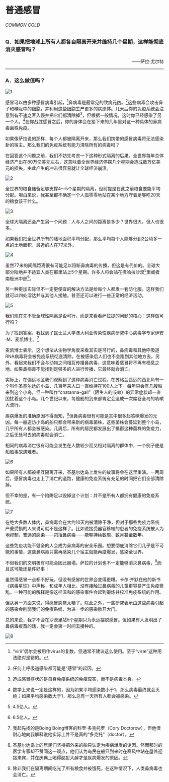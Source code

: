 # 普通感冒
###### COMMON COLD
### Q．如果把地球上所有人都各自隔离开来并维持几个星期，这样能彻底消灭感冒吗？
<p align="right">——萨拉·尤尔特</p>

***
### A．这么做值吗？

![1](./imgs/CC-1.png)

感冒可以由多种感冒病毒引起，[^1]鼻病毒是最常见的致病元凶。[^2]这些病毒会攻击鼻子和喉咙中的细胞，并利用这些细胞生产更多的病原体。几天后你的免疫系统会注意到有不速之客入侵并把它们都清除掉[^3]，但根据一般情况，这时你已经感染了另一个人。[^4]在你战胜感冒之后，你的身体会在接下来的几年里对这一种具体的鼻病毒菌株免疫。

如果像萨拉说的那样，每个人都被隔离开来，那么我们携带的感冒病毒将无法感染新的宿主。那么我们的免疫系统有能力清除所有的病毒吗？

在回答这个问题之前，我们不妨先考虑一下这种形式隔离的后果。全世界每年总体经济产出在80万亿美元左右，这意味着全世界经济停摆几个星期会造成数万亿美元的损失，由此产生的冲击很容易就让全球经济崩溃。

![2](./imgs/CC-2.png)

全世界的粮食储备足够支撑4～5个星期的隔离，但前提是在此之前粮食要能平均分配。坦白来说，我甚至都不确定一个人孤零零地站在某个地方守着足够吃20天的粮食该干什么。

![3](./imgs/CC-3.png)

全球大隔离还会产生另一个问题：人与人之间的距离是多少？世界很大，但人也很多。

如果我们把全世界所有的陆地面积平均分配，那么平均每个人能够分到2公顷多一点的土地面积，最近的人在77米外。

![4](./imgs/CC-4.png)

虽然77米的间隔距离很有可能足以阻断鼻病毒的传播，但这是有代价的。全球大部分陆地并不适宜人类在那里站上5个星期。许多人将会站在撒哈拉沙漠[^5]里或者南极洲中部[^6]。

另一种更加实际但不一定更便宜的解决方法是给每个人都发一套防化服。这样我们就可以四处溜达并与其他人接触，甚至还可以进行一些正常的经济活动。

![5](./imgs/CC-5.png)

我们现在先不管全球性隔离是否可行，而是来看看萨拉提的问题的核心：这样做可行吗？

为了找到答案，我找到了昆士兰大学澳大利亚传染性疾病研究中心病毒学专家伊安·M．麦凯博士。[^7]

麦凯博士表示，这个想法从生物学角度来看其实是可行的，鼻病毒和其他呼吸道RNA病毒将会被免疫系统彻底清除，在被感染后人们也不会跑到其他地方去。另外，看起来我们不会与动物之间相互传播鼻病毒，这意味着感冒将不再有栖息之地。如果鼻病毒不能找到足够多的人进行传播，它最终就会消亡。

实际上，在偏远地区我们观察到了这种病毒消亡过程。在苏格兰遥远的西北角有一个叫作圣基尔达的小岛，几百年来人口一直维持在100人上下。每年只会有几艘船来到这个小岛，但一种叫作“cnatanna-gall”（陌生人的咳嗽）的异常症状却一直困扰着这个小岛。几个世纪以来，每艘船的到来都肯定会造成一次席卷全岛的咳嗽大流行。

疾病爆发的准确原因不得而知，[^8]但鼻病毒很有可能是其中很多起咳嗽爆发的元凶。每一艘造访小岛的船只都会带来新的病毒菌株，这些菌株会蔓延到整个小岛，几乎所有人都会被感染。几周后，所有的居民都发展出了抵御这种菌株的免疫力，之后无处可去的病毒就会消亡。

相同的病毒消亡很有可能会发生在人数较少而又相对隔离的群体中，一个例子便是船舶事故遇难者。

![6](./imgs/CC-6.png)

如果所有人都被相互隔离开来，圣基尔达岛上发生的故事将会在这里重演。一两周后，感冒病毒也走上了消亡的道路，健康的免疫系统有充足的时间把它们全部清除掉。

但不幸的是，有一个陷阱足以毁掉这个计划：并不是所有人都拥有健康的免疫系统。

![7](./imgs/CC-7.png)

在绝大多数人体内，鼻病毒会在大约10天内被清除干净，但对于那些免疫力系统严重受损的人来说可就不是这样了。比如说接受器官移植的患者的免疫系统被人为地抑制，普通的感染——包括鼻病毒——能够持续数周、数月甚至数年。

这些免疫功能不健全的人会成为鼻病毒的安全乐园。想要彻底消除它们几乎是不可能的事情，这些鼻病毒只需再感染几个宿主就能再度爆发，感染全世界。

不但我们的文明极有可能会因此崩塌，萨拉的计划也不一定能够消灭鼻病毒，[^9]而且这可能还是件好事！

虽然得感冒一点都不好玩，但没有感冒的世界会变得更糟。卡尔·齐默在他的新书《病毒星球》中声称，和成年人相比，没有接触过鼻病毒的儿童更容易产生免疫紊乱。一种可能的解释是像这样温和的感染事件会起到锻炼并校准免疫系统的作用。

但从另一方面来说，得感冒感觉太糟了。除此之外，一些研究表示由这些病毒引起的感染会削弱我们的免疫系统，为进一步的感染敞开大门。

总的来说，我才不会在沙漠里站5个星期只为永远摆脱感冒。但如果有人发明出了鼻病毒疫苗的话，我一定会第一时间去接种的。

![8](./imgs/CC-8.png)

[^1]:“virii”偶尔会被用作virus的复数，但通常不建议这么使用。至于“viræ”这种用法绝对是错的。
[^2]:任何上呼吸道感染都可能是“感冒”的起因。
[^3]:造成感冒症状的是自身免疫系统的免疫应答，而不是病毒本身。
[^4]:数学上来说一定是这样的，因为如果平均感染数小于1，那么病毒最终就会灭绝；如果平均感染数大于1，那么总有一天所有人都会被感染。
[^5]:4.5亿人。
[^6]:6.5亿人。
[^7]:我起先找的是Boing Boing博客的科里·多克托罗（Cory Doctorow），但他很耐心地向我解释说他实际上并不是真的“多克托”（doctor）。
[^8]:圣基尔达岛上的居民们坚持把外来的船只认定为疾病爆发的诱因。然而那时的医学专家却不赞同这一观点，他们认为岛民在船只到来时在寒风中站在屋外迎接来宾，并在庆典上喝得酩酊大醉才是疾病爆发的原因。
[^9]:除非我们在隔离期间吃光了所有粮食并被饿死。在这种情况下，人类鼻病毒也会消亡。